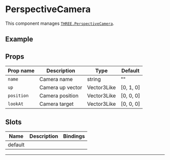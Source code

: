 # PerspectiveCamera

  <script setup>
  import PerspectiveCamera from '../../examples/PerspectiveCamera.vue'
  </script>

This component manages [`THREE.PerspectiveCamera`](https://threejs.org/docs/#api/en/cameras/PerspectiveCamera).

## Example

  <ClientOnly>
  <PerspectiveCamera />
  </ClientOnly>


## Props

| Prop name | Description      | Type        | Default            |
| --------- | ---------------- | ----------- | ------------------ |
|` name      `| Camera name      | string      | ""                 |
|` up        `| Camera up vector | Vector3Like | [0, 1, 0] |
|` position  `| Camera position  | Vector3Like | [0, 0, 0] |
|` lookAt    `| Camera target    | Vector3Like | [0, 0, 0] |

## Slots

| Name    | Description | Bindings |
| ------- | ----------- | -------- |
| default |             |          |

---

